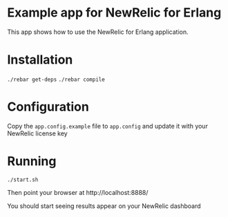 # Example app for NewRelic for Erlang

This app shows how to use the NewRelic for Erlang application.

# Installation

`./rebar get-deps`
`./rebar compile`

# Configuration

Copy the `app.config.example` file to `app.config` and update it with your NewRelic license key

# Running

`./start.sh`

Then point your browser at http://localhost:8888/

You should start seeing results appear on your NewRelic dashboard

